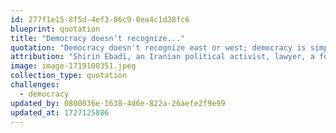 ```yaml
---
id: 277f1e15-8f5d-4ef3-86c9-0ea4c1d38fc6
blueprint: quotation
title: "Democracy doesn't recognize..."
quotation: "Democracy doesn't recognize east or west; democracy is simply people's will. Therefore, I do not acknowledge that there are various models of democracy; there is just democracy itself."
attribution: "Shirin Ebadi, an Iranian political activist, lawyer, a former judge and human rights activist and founder of the Defenders of Human Rights Center in Iran. In 2003, Ebadi was awarded the Nobel Peace Prize for her significant and pioneering efforts for democracy and human rights, especially women's, children's and refugee rights. She was the first Iranian and the first Muslim woman to receive the prize."
image: image-1719100351.jpeg
collection_type: quotation
challenges:
  - democracy
updated_by: 0800036e-1638-4d6e-822a-26aefe2f9e99
updated_at: 1727125886
---
```

